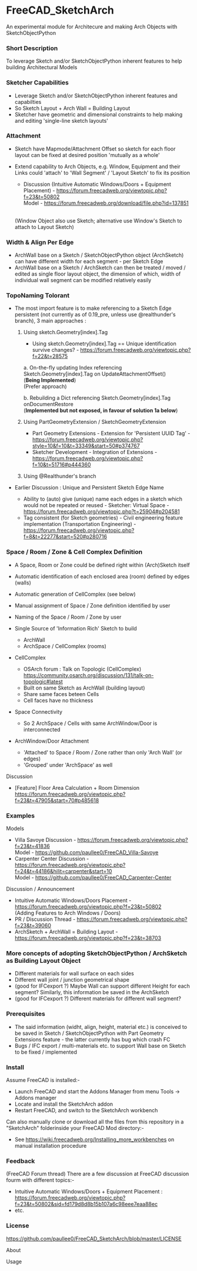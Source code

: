 # FreeCAD_SketchArch
An experimental module for Architecure and making Arch Objects with SketchObjectPython


### Short Description

To leverage Sketch and/or SketchObjectPython inherent features to help building Architectural Models


### Sketcher Capabilities

- Leverage Sketch and/or SketchObjectPython inherent features and capabilties
- So Sketch Layout + Arch Wall = Building Layout
- Sketcher have geometric and dimensional constraints to help making and editing 'single-line sketch layouts'


### Attachment

- Sketch have Mapmode/Attachment Offset so sketch for each floor layout can be fixed at desired position 'mutually as a whole'
- Extend capability to Arch Objects, e.g. Window, Equipment and their Links could 'attach' to 'Wall Segment' /  'Layout Sketch' to fix its position
  - Discussion (Intuitive Automatic Windows/Doors + Equipment Placement) - https://forum.freecadweb.org/viewtopic.php?f=23&t=50802
              <br>               Model      - https://forum.freecadweb.org/download/file.php?id=137851

  <br> (Window Object also use Sketch; alternative use Window's Sketch to attach to Layout Sketch)


### Width & Align Per Edge

- ArchWall base on a Sketch / SketchObjectPython object (ArchSketch) can have different width for each segment - per Sketch Edge
- ArchWall base on a Sketch / ArchSketch can then be treated / moved / edited as single floor layout object, the dimension of which, width of individual wall segment can be modified relatively easily


### TopoNaming Tolorant

- The most import feature is to make referencing to a Sketch Edge persistent (not currently as of 0.19_pre, unless use @realthunder's branch),
  3 main approaches :
  
    1.  Using sketch.Geometry[index].Tag
        -  Using sketch.Geometry[index].Tag == Unique identification survive changes? - https://forum.freecadweb.org/viewtopic.php?f=22&t=28575

        a.  On-the-fly updating Index referencing Sketch.Geometry[index].Tag on UpdateAttachmentOffset()
            <br> (**Being Implemented**)
            <br> (Prefer approach)
     
        b.  Rebuilding a Dict referencing Sketch.Geometry[index].Tag onDocumentRestore
            <br> (**Implemented but not exposed, in favour of solution 1a below**)
    
    2.  Using PartGeometryExtension / SketchGeometryExtension
        - Part Geometry Extensions - Extension for 'Persistent UUID Tag'  -  https://forum.freecadweb.org/viewtopic.php?style=10&f=10&t=33349&start=50#p374767
        - Sketcher Development - Integration of Extensions  -  https://forum.freecadweb.org/viewtopic.php?f=10&t=51716#p444360
    
    3.  Using @Realthunder's branch

- Earlier Discussion : Unique and Persistent Sketch Edge Name
  - Ability to (auto) give (unique) name each edges in a sketch which would not be repeated or reused  -  Sketcher: Virtual Space  -  https://forum.freecadweb.org/viewtopic.php?t=25904#p204581
  - Tag consistent (for Sketch geometries)  - Civil engineering feature implementation (Transportation Engineering)  -  https://forum.freecadweb.org/viewtopic.php?f=8&t=22277&start=520#p280716


### Space / Room / Zone & Cell Complex Definition

- A Space, Room or Zone could be defined right within (Arch)Sketch itself
- Automatic identification of each enclosed area (room) defined by edges (walls)
- Automatic generation of CellComplex (see below) 
- Manual assignment of Space / Zone definition identified by user
- Naming of the Space / Room / Zone by user

- Single Source of 'Information Rich' Sketch to build
  - ArchWall
  - ArchSpace / CellComplex (rooms)

- CellComplex
  - OSArch forum :  Talk on Topologic (CellComplex) https://community.osarch.org/discussion/131/talk-on-topologic#latest
  - Built on same Sketch as ArchWall (building layout)
  - Share same faces beteen Cells
  - Cell faces have no thickness

- Space Connectivity
  - So 2 ArchSpace / Cells with same ArchWindow/Door is interconnected

- ArchWindow/Door Attachment
  - 'Attached' to Space / Room / Zone rather than only 'Arch Wall' (or edges)
  - 'Grouped' under 'ArchSpace' as well

Discussion
- [Feature] Floor Area Calculation + Room Dimension https://forum.freecadweb.org/viewtopic.php?f=23&t=47905&start=70#p485618


### Examples

Models
- Villa Savoye Discussion - https://forum.freecadweb.org/viewtopic.php?f=23&t=41836
              <br>               Model      - https://github.com/paullee0/FreeCAD_Villa-Savoye
- Carpenter Center Discussion - https://forum.freecadweb.org/viewtopic.php?f=24&t=44186&hilit=carpenter&start=10
      <br>   Model - https://github.com/paullee0/FreeCAD_Carpenter-Center

Discussion / Announcement
- Intuitive Automatic Windows/Doors Placement - https://forum.freecadweb.org/viewtopic.php?f=23&t=50802
    <br> (Adding Features to Arch Windows / Doors) 
- PR / Discussion Thread - https://forum.freecadweb.org/viewtopic.php?f=23&t=39060
- ArchSketch + ArchWall = Building Layout - https://forum.freecadweb.org/viewtopic.php?f=23&t=38703


### More concepts of adopting SketchObjectPython / ArchSketch as Building Layout Object

  - Different materials for wall surface on each sides
  - Different wall joint / junction geometrical shape
  - (good for IFCexport ?) Maybe Wall can support different Height for each segment? Similarly, this information be saved in the ArchSketch
  - (good for IFCexport ?) Different materials for different wall segment?


### Prerequisites

- The said information (widht, align, height, material etc.) is conceived to be saved in Sketch / SketchObjectPython with Part Geometry Extensions feature - the latter currently has bug which crash FC
- Bugs / IFC export / multi-materials etc. to support Wall base on Sketch to be fixed / implemented


### Install

Assume FreeCAD is installed:-
  - Launch FreeCAD and start the Addons Manager from menu Tools -> Addons manager
  - Locate and install the SketchArch addon
  - Restart FreeCAD, and switch to the SketchArch workbench

Can also manually clone or download all the files from this repository in a "SketchArch" folderinside your FreeCAD Mod directory:-
  - See https://wiki.freecadweb.org/Installing_more_workbenches on manual installation procedure


### Feedback 
(FreeCAD Forum thread)
  There are a few discussion at FreeCAD discussion fourm with different topics:-
  - Intuitive Automatic Windows/Doors + Equipment Placement : https://forum.freecadweb.org/viewtopic.php?f=23&t=50802&sid=fd179d8d8b15b107a6c98eee7eaa88ec
  - etc.


### License
  https://github.com/paullee0/FreeCAD_SketchArch/blob/master/LICENSE
  
  
About



Usage

